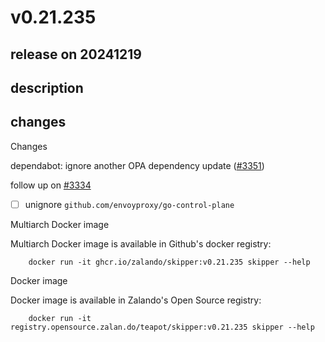 # v0.21.235

## release on 20241219

## description

## changes

Changes

dependabot: ignore another OPA dependency update (<a class="issue-link js-issue-link" data-error-text="Failed to load title" data-id="2749885120" data-permission-text="Title is private" data-url="https://github.com/zalando/skipper/issues/3351" data-hovercard-type="pull_request" data-hovercard-url="/zalando/skipper/pull/3351/hovercard" href="https://github.com/zalando/skipper/pull/3351">#3351</a>)

follow up on <a class="issue-link js-issue-link" data-error-text="Failed to load title" data-id="2723073551" data-permission-text="Title is private" data-url="https://github.com/zalando/skipper/issues/3334" data-hovercard-type="pull_request" data-hovercard-url="/zalando/skipper/pull/3334/hovercard" href="https://github.com/zalando/skipper/pull/3334">#3334</a>

* [ ] unignore <code>github.com/envoyproxy/go-control-plane</code>

Multiarch Docker image

Multiarch Docker image is available in Github's docker registry:

        docker run -it ghcr.io/zalando/skipper:v0.21.235 skipper --help

Docker image

Docker image is available in Zalando's Open Source registry:

        docker run -it registry.opensource.zalan.do/teapot/skipper:v0.21.235 skipper --help

